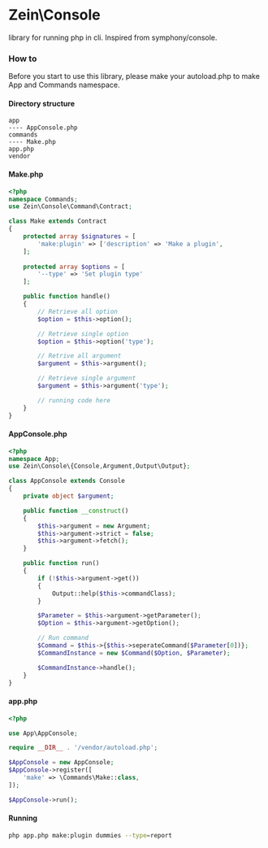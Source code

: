 # Zein\Console

library for running php in cli. Inspired from symphony/console.

### How to
Before you start to use this library, please make your autoload.php
to make App and Commands namespace.

#### Directory structure
```
app
---- AppConsole.php
commands
---- Make.php
app.php
vendor
```
#### Make.php
```PHP
<?php
namespace Commands;
use Zein\Console\Command\Contract;

class Make extends Contract
{
    protected array $signatures = [
        'make:plugin' => ['description' => 'Make a plugin', 
    ];
    
    protected array $options = [
        '--type' => 'Set plugin type'
    ];

    public function handle()
    {
        // Retrieve all option
        $option = $this->option();

        // Retrieve single option
        $option = $this->option('type');

        // Retrive all argument
        $argument = $this->argument();

        // Retrieve single argument
        $argument = $this->argument('type');

        // running code here
    }
}
```

#### AppConsole.php
```PHP
<?php
namespace App;
use Zein\Console\{Console,Argument,Output\Output};

class AppConsole extends Console
{
    private object $argument;

    public function __construct()
    {
        $this->argument = new Argument;
        $this->argument->strict = false;
        $this->argument->fetch();    
    }

    public function run()
    {
        if (!$this->argument->get())
        {
            Output::help($this->commandClass);
        }

        $Parameter = $this->argument->getParameter();
        $Option = $this->argument->getOption();

        // Run command
        $Command = $this->{$this->seperateCommand($Parameter[0])};
        $CommandInstance = new $Command($Option, $Parameter);

        $CommandInstance->handle();
    }
}
```

#### app.php
```PHP
<?php

use App\AppConsole;

require __DIR__ . '/vendor/autoload.php';

$AppConsole = new AppConsole;
$AppConsole->register([
    'make' => \Commands\Make::class,
]);

$AppConsole->run();

```

#### Running 
```BASH
php app.php make:plugin dummies --type=report
```